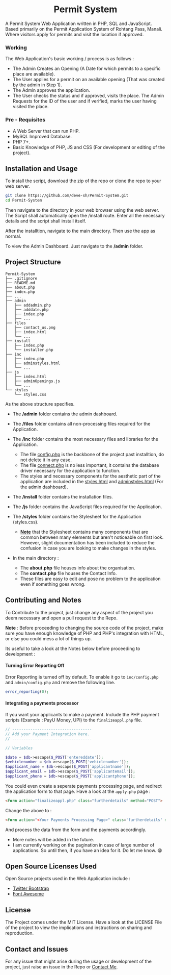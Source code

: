 # <div align='center'>Permit System</div>

A Permit System Web Application written in PHP, SQL and JavaScript. Based primarily on the Permit Application System of Rohtang Pass, Manali. Where visitors apply for permits and visit the location if approved.

### Working

The Web Application's basic working / process is as follows : 

- The Admin Creates an Opening (A Date for which permits to a specific place are available).
- The User applies for a permit on an available opening (That was created by the admin in Step 1).
- The Admin approves the application.
- The User checks the status and if approved, visits the place. The Admin Requests for the ID of the user and if verified, marks the user having visited the place.


### Pre - Requisites

- A Web Server that can run PHP.
- MySQL Improved Database.
- PHP 7+.
- Basic Knowledge of PHP, JS and CSS (For development or editing of the project).

## Installation and Usage

To install the script, download the zip of the repo or clone the repo to your web server.

```bash
git clone https://github.com/deve-sh/Permit-System.git
cd Permit-System
```
Then navigate to the directory in your web browser using the web server. The Script shall automatically open the /install route. Enter all the necessary details and the script shall install itself.

After the installtion, navigate to the main directory. Then use the app as normal.

To view the Admin Dashboard. Just navigate to  the **/admin** folder.

## Project Structure

```
Permit-System
├── .gitignore
├── README.md
├── about.php
├── index.php
├── ...
├── admin
│   ├── addadmin.php
│   ├── adddate.php
│   ├── index.php
│   ├── ...
├── files
│   ├── contact_us.png
│   ├── index.html
│   └── ...
├── install
│   ├── index.php
│   └── installer.php
├── inc
│   ├── index.php
│   ├── adminstyles.html
│   └── ...
├── js
│   ├── index.html
│   ├── adminOpenings.js
│   └── ...
└── styles
    └── styles.css
```

As the above structure specifies. 

- The **/admin** folder contains the admin dashboard.

- The **/files** folder contains all non-processing files required for the Application.

- The **/inc** folder contains the most necessary files and libraries for the Application.
	- The file <u>config.php</u> is the backbone of the project past installtion, do not delete it in any case.
	- The file <u>connect.php</u> is no less important, it contains the database driver necessary for the application to function.
	- The styles and necessary components for the aesthetic part of the application are included in the <u>styles.html</u> and <u>adminstyles.html</u> (For the admin dashboard).

- The **/install** folder contains the installation files.

- The **/js** folder contains the JavaScript files required for the Application.

- The **/styles** folder contains the Stylesheet for the Application (styles.css).
	- <u>**Note**</u> that the Stylesheet contains many components that are common between many elements but aren't noticeable on first look. However, slight documentation has been included to reduce the confusion in case you are looking to make changes in the styles.

- In the main directory : 
	- The **about.php** file houses info about the organisation. 
	- The **contact.php** file houses the Contact Info. 
	- These files are easy to edit and pose no problem to the application even if something goes wrong.

## Contributing and Notes

To Contribute to the project, just change any aspect of the project you deem necessary and open a pull request to the Repo.

**Note** : Before proceeding to changing the source code of the project, make sure you have enough knowledge of PHP and PHP's integration with HTML, or else you could mess a lot of things up.

Its useful to take a look at the Notes below before proceeding to development : 

#### Turning Error Reporting Off

Error Reporting is turned off by default. To enable it go to `inc/config.php` and `admin/config.php` and remove the following line.

```php
error_reporting(0);
```

#### Integrating a payments processor

If you want your applicants to make a payment. Include the PHP payment scripts (Example : PayU Money, UPI) to the `finalizeappl.php` file.

```php
// -----------------------------------
// Add your Payment Integration here.
// -----------------------------------

// Variables

$date = $db->escape($_POST['entereddate']);
$vehiclenumber = $db->escape($_POST['vehiclenumber']);
$applicant_name = $db->escape($_POST['applicantname']);
$applicant_email = $db->escape($_POST['applicantemail']);
$applicant_phone = $db->escape($_POST['applicantphone']);

```

You could even create a seperate payments processing page, and redirect the application form to that page. Have a look at the `apply.php` page : 

```html
<form action="finalizeappl.php" class="furtherdetails" method="POST">
```

Change the above to :

```html
<form action="<Your Payments Processing Page>" class='furtherdetails' methor="POST">
```

And process the data from the form and the payments accordingly.

* More notes will be added in the future.
* I am currently working on the pagination in case of large number of applications. So until then, if you have an idea for it. Do let me know. 😁

## Open Source Licenses Used

Open Source projects used in the Web Application include :

- [Twitter Bootstrap](https://getbootstrap.com)
- [Font Awesome](https://fontawesome.com)

## License

The Project comes under the MIT License. Have a look at the LICENSE File of the project to view the implications and instructions on sharing and reproduction.

## Contact and Issues

For any issue that might arise during the usage or development of the project, just raise an issue in the Repo or [Contact Me](mailto:devesh2027@gmail.com).

